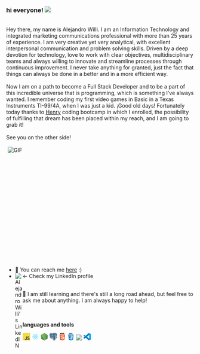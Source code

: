### hi everyone! <img src="https://media.giphy.com/media/hvRJCLFzcasrR4ia7z/giphy.gif" width="25px">
<br />
Hey there, my name is Alejandro Willi. I am an Information Technology and integrated marketing communications professional with more than 25 years of experience. I am very creative yet very analytical, with excellent interpersonal communication and problem solving skills. Driven by a deep devotion for technology, love to work with clear objectives, multidisciplinary teams and always willing to innovate and streamline processes through continuous improvement. I never take anything for granted, just the fact that things can always be done in a better and in a more efficient way.<br />
<br />
Now I am on a path to become a Full Stack Developer and to be a part of this incredible universe that is programming, which is something I've always wanted. I remember coding my first video games in Basic in a Texas Instruments TI-99/4A, when I was just a kid. ¡Good old days! Fortunately today thanks to <a href="https://www.soyhenry.com/">Henry</a> coding bootcamp in which I enrolled, the possibility of fulfilling that dream has been placed within my reach, and I am going to grab it!<br />
<br />
See you on the other side!<br />
<br />

  <img align="right" alt="GIF" src="https://github.com/abhisheknaiidu/abhisheknaiidu/blob/master/code.gif?raw=true" width="500" height="320" />
  
- 💼 You can reach me [here](mailto:alejandro.willi@gmail.com) :)
- <a href="https://www.linkedin.com/in/alejandro-willi/"><img align="left" alt="Alejandro Willi's LinkedIN" width="20px" src="https://raw.githubusercontent.com/peterthehan/peterthehan/master/assets/linkedin.svg" /></a><- Check my LinkedIn profile<br />
<br />
💬 I am still learning and there's still a long road ahead, but feel free to ask me about anything. I am always happy to help!<br />
<br />
<br />

**languages and tools**  

<code><img height="20" src="https://raw.githubusercontent.com/github/explore/80688e429a7d4ef2fca1e82350fe8e3517d3494d/topics/javascript/javascript.png"></code>
<code><img height="20" src="https://raw.githubusercontent.com/github/explore/80688e429a7d4ef2fca1e82350fe8e3517d3494d/topics/react/react.png"></code>
<code><img height="20" src="https://raw.githubusercontent.com/github/explore/80688e429a7d4ef2fca1e82350fe8e3517d3494d/topics/nodejs/nodejs.png"></code>
<code><img height="20" src="https://raw.githubusercontent.com/github/explore/80688e429a7d4ef2fca1e82350fe8e3517d3494d/topics/postgresql/postgresql.png"></code>
<code><img height="20" src="https://raw.githubusercontent.com/github/explore/80688e429a7d4ef2fca1e82350fe8e3517d3494d/topics/html/html.png"></code>
<code><img height="20" src="https://raw.githubusercontent.com/github/explore/80688e429a7d4ef2fca1e82350fe8e3517d3494d/topics/css/css.png"></code>
<code><img height="20" src="https://raw.githubusercontent.com/jmnote/z-icons/master/svg/git.svg"></code>
<code><img height="20" src="https://raw.githubusercontent.com/github/explore/80688e429a7d4ef2fca1e82350fe8e3517d3494d/topics/visual-studio-code/visual-studio-code.png"></code>

